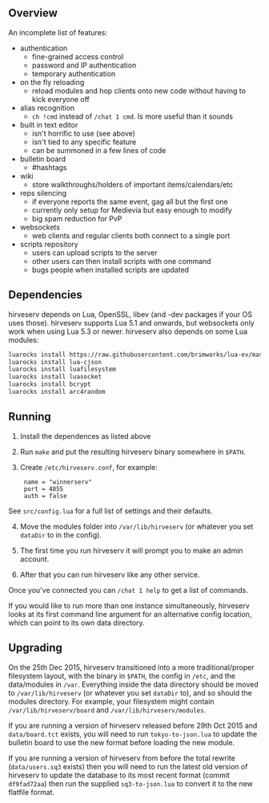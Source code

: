 Overview
--------

An incomplete list of features:

* authentication
  * fine-grained access control
  * password and IP authentication
  * temporary authentication
* on the fly reloading
  * reload modules and hop clients onto new code without having to kick
    everyone off
* alias recognition
  * `ch !cmd` instead of `/chat 1 cmd`. Is more useful than it sounds
* built in text editor
  * isn't horrific to use (see above)
  * isn't tied to any specific feature
  * can be summoned in a few lines of code
* bulletin board
  * #hashtags
* wiki
  * store walkthroughs/holders of important items/calendars/etc
* reps silencing
  * if everyone reports the same event, gag all but the first one
  * currently only setup for Medievia but easy enough to modify
  * big spam reduction for PvP
* websockets
  * web clients and regular clients both connect to a single port
* scripts repository
  * users can upload scripts to the server
  * other users can then install scripts with one command
  * bugs people when installed scripts are updated


Dependencies
------------

hirveserv depends on Lua, OpenSSL, libev (and -dev packages if your OS
uses those). hirveserv supports Lua 5.1 and onwards, but websockets only
work when using Lua 5.3 or newer. hirveserv also depends on some Lua
modules:

```sh
luarocks install https://raw.githubusercontent.com/brimworks/lua-ev/master/rockspec/lua-ev-scm-1.rockspec
luarocks install lua-cjson
luarocks install luafilesystem
luarocks install luasocket
luarocks install bcrypt
luarocks install arc4random
```


Running
-------

1. Install the dependences as listed above

2. Run `make` and put the resulting hirveserv binary somewhere in
   `$PATH`.

3. Create `/etc/hirveserv.conf`, for example:

        name = "winnerserv"
        port = 4055
        auth = false

  See `src/config.lua` for a full list of settings and their defaults.

4. Move the modules folder  into `/var/lib/hirveserv` (or whatever you
   set `dataDir` to in the config).

5. The first time you run hirveserv it will prompt you to make an admin
   account.

6. After that you can run hirveserv like any other service.

Once you've connected you can `/chat 1 help` to get a list of commands.

If you would like to run more than one instance simultaneously,
hirveserv looks at its first command line argument for an alternative
config location, which can point to its own data directory.


Upgrading
---------

On the 25th Dec 2015, hirveserv transitioned into a more
traditional/proper filesystem layout, with the binary in `$PATH`, the
config in `/etc`, and the data/modules in `/var`. Everything inside the
data directory should be moved to `/var/lib/hirveserv` (or whatever you
set `dataDir` to), and so should the modules directory. For example,
your filesystem might contain `/var/lib/hirveserv/board` and
`/var/lib/hirveserv/modules`.

If you are running a version of hirveserv released before 29th Oct 2015
and `data/board.tct` exists, you will need to run `tokyo-to-json.lua` to
update the bulletin board to use the new format before loading the new
module.

If you are running a version of hirveserv from before the total rewrite
(`data/users.sq3` exists) then you will need to run the latest old
version of hirveserv to update the database to its most recent format
(commit `df9fad72aa`) then run the supplied `sq3-to-json.lua` to convert
it to the new flatfile format.
